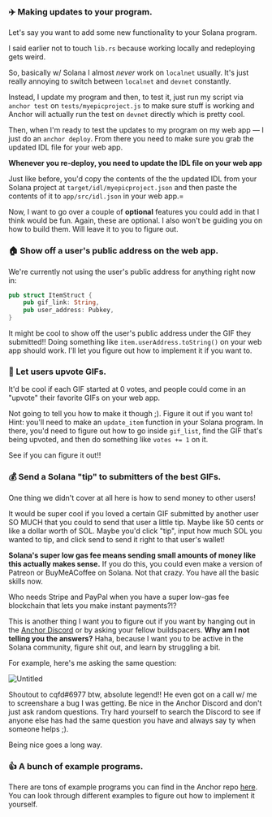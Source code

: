 ### ✈️ Making updates to your program.

Let's say you want to add some new functionality to your Solana program.

I said earlier not to touch `lib.rs` because working locally and redeploying gets weird.

So, basically w/ Solana I almost *never* work on `localnet` usually. It's just really annoying to switch between `localnet` and `devnet` constantly.

Instead, I update my program and then, to test it, just run my script via `anchor test` on `tests/myepicproject.js` to make sure stuff is working and Anchor will actually run the test on `devnet` directly which is pretty cool.

Then, when I'm ready to test the updates to my program on my web app — I just do an `anchor deploy`. From there you need to make sure you grab the updated IDL file for your web app.

**Whenever you re-deploy, you need to update the IDL file on your web app**

Just like before, you'd copy the contents of the the updated IDL from your Solana project at `target/idl/myepicproject.json` and then paste the contents of it to `app/src/idl.json` in your web app.=

Now, I want to go over a couple of **optional** features you could add in that I think would be fun. Again, these are optional. I also won't be guiding you on how to build them. Will leave it to you to figure out.

### 🏠 Show off a user's public address on the web app.

We're currently not using the user's public address for anything right now in:

```rust
pub struct ItemStruct {
    pub gif_link: String,
    pub user_address: Pubkey,
}
```

It might be cool to show off the user's public address under the GIF they submitted!! Doing something like `item.userAddress.toString()` on your web app should work. I'll let you figure out how to implement it if you want to.

### **🙉 Let users upvote GIFs.**

It'd be cool if each GIF started at 0 votes, and people could come in an "upvote" their favorite GIFs on your web app.

Not going to tell you how to make it though ;). Figure it out if you want to! Hint: you'll need to make an `update_item` function in your Solana program. In there, you'd need to figure out how to go inside `gif_list`, find the GIF that's being upvoted, and then do something like `votes += 1` on it.

See if you can figure it out!!

### 💰 Send a Solana "tip" to submitters of the best GIFs.

One thing we didn't cover at all here is how to send money to other users!

It would be super cool if you loved a certain GIF submitted by another user SO MUCH that you could to send that user a little tip. Maybe like 50 cents or like a dollar worth of SOL. Maybe you'd click "tip", input how much SOL you wanted to tip, and click send to send it right to that user's wallet!

**Solana's super low gas fee means sending small amounts of money like this actually makes sense.** If you do this, you could even make a version of Patreon or BuyMeACoffee on Solana. Not that crazy. You have all the basic skills now.

Who needs Stripe and PayPal when you have a super low-gas fee blockchain that lets you make instant payments?!?

This is another thing I want you to figure out if you want by hanging out in the [Anchor Discord](https://discord.gg/8HwmBtt2ss) or by asking your fellow buildspacers. **Why am I not telling you the answers?** Haha, because I want you to be active in the Solana community, figure shit out, and learn by struggling a bit.

For example, here's me asking the same question:

![Untitled](https://i.imgur.com/b94aOcG.png)

Shoutout to cqfd#6977 btw, absolute legend!! He even got on a call w/ me to screenshare a bug I was getting. Be nice in the Anchor Discord and don't just ask random questions. Try hard yourself to search the Discord to see if anyone else has had the same question you have and always say ty when someone helps ;). 

Being nice goes a long way.

### 👍 A bunch of example programs.

There are tons of example programs you can find in the Anchor repo [here](https://github.com/project-serum/anchor/tree/master/tests). You can look through different examples to figure out how to implement it yourself.
